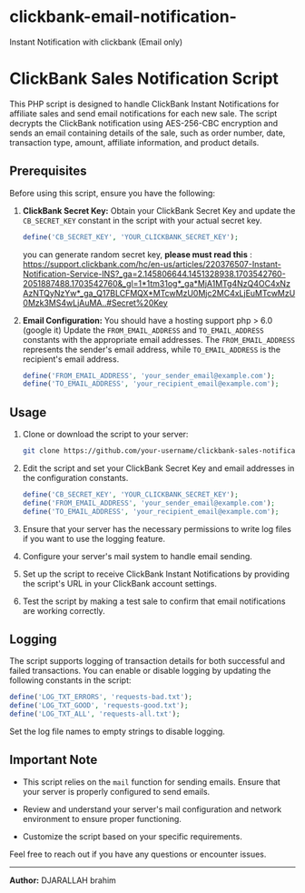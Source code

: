 # clickbank-email-notification-
Instant Notification with clickbank (Email only)
# ClickBank Sales Notification Script

This PHP script is designed to handle ClickBank Instant Notifications for affiliate sales and send email notifications for each new sale. The script decrypts the ClickBank notification using AES-256-CBC encryption and sends an email containing details of the sale, such as order number, date, transaction type, amount, affiliate information, and product details.

## Prerequisites

Before using this script, ensure you have the following:

1. **ClickBank Secret Key:**
   Obtain your ClickBank Secret Key and update the `CB_SECRET_KEY` constant in the script with your actual secret key.

   ```php
   define('CB_SECRET_KEY', 'YOUR_CLICKBANK_SECRET_KEY');
   ```
   you can generate random secret key, **please must read this** : https://support.clickbank.com/hc/en-us/articles/220376507-Instant-Notification-Service-INS?_ga=2.145806644.1451328938.1703542760-2051887488.1703542760&_gl=1*1tm31og*_ga*MjA1MTg4NzQ4OC4xNzAzNTQyNzYw*_ga_Q17BLCFMQX*MTcwMzU0Mjc2MC4xLjEuMTcwMzU0Mzk3MS4wLjAuMA..#Secret%20Key

2. **Email Configuration:**
   You should have a hosting support php > 6.0 (google it)
   Update the `FROM_EMAIL_ADDRESS` and `TO_EMAIL_ADDRESS` constants with the appropriate email addresses. The `FROM_EMAIL_ADDRESS` represents the sender's email address, while `TO_EMAIL_ADDRESS` is the recipient's email address.

   ```php
   define('FROM_EMAIL_ADDRESS', 'your_sender_email@example.com');
   define('TO_EMAIL_ADDRESS', 'your_recipient_email@example.com');
   ```

## Usage

1. Clone or download the script to your server:

   ```bash
   git clone https://github.com/your-username/clickbank-sales-notification.git
   ```

2. Edit the script and set your ClickBank Secret Key and email addresses in the configuration constants.

   ```php
   define('CB_SECRET_KEY', 'YOUR_CLICKBANK_SECRET_KEY');
   define('FROM_EMAIL_ADDRESS', 'your_sender_email@example.com');
   define('TO_EMAIL_ADDRESS', 'your_recipient_email@example.com');
   ```

3. Ensure that your server has the necessary permissions to write log files if you want to use the logging feature.

4. Configure your server's mail system to handle email sending.

5. Set up the script to receive ClickBank Instant Notifications by providing the script's URL in your ClickBank account settings.

6. Test the script by making a test sale to confirm that email notifications are working correctly.

## Logging

The script supports logging of transaction details for both successful and failed transactions. You can enable or disable logging by updating the following constants in the script:

```php
define('LOG_TXT_ERRORS', 'requests-bad.txt');
define('LOG_TXT_GOOD', 'requests-good.txt');
define('LOG_TXT_ALL', 'requests-all.txt');
```

Set the log file names to empty strings to disable logging.

## Important Note

- This script relies on the `mail` function for sending emails. Ensure that your server is properly configured to send emails.

- Review and understand your server's mail configuration and network environment to ensure proper functioning.

- Customize the script based on your specific requirements.

Feel free to reach out if you have any questions or encounter issues.

---

**Author:** DJARALLAH brahim
